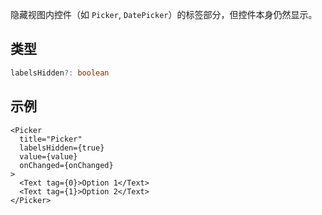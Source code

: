 隐藏视图内控件（如 `Picker`, `DatePicker`）的标签部分，但控件本身仍然显示。

## 类型

```ts
labelsHidden?: boolean
```

## 示例

```tsx
<Picker
  title="Picker"
  labelsHidden={true}
  value={value}
  onChanged={onChanged}
>
  <Text tag={0}>Option 1</Text>
  <Text tag={1}>Option 2</Text>
</Picker>
```